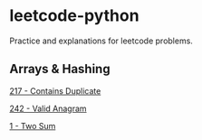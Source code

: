 # leetcode-python
Practice and explanations for leetcode problems.

## Arrays & Hashing

[217 - Contains Duplicate](arrays-and-hashing/217-contains-duplicate.md)

[242 - Valid Anagram](arrays-and-hashing/242-valid-anagram.md)

[1 - Two Sum](arrays-and-hashing/1-two-sum.md)

